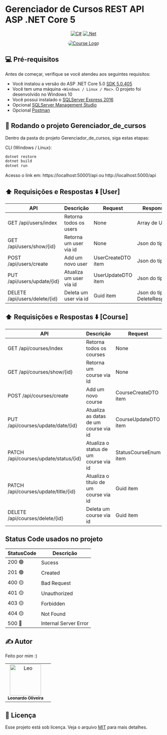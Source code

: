 # Gerenciador de Cursos REST API ASP .NET Core 5

<div align="center">

  <a href="">[![C#](https://img.shields.io/badge/c%23-%23239120.svg?style=for-the-badge&logo=c-sharp&logoColor=white)](https://docs.microsoft.com/en-us/dotnet/csharp/)</a>
  <a href="">[![.Net](https://img.shields.io/badge/.NET-5C2D91?style=for-the-badge&logo=.net&logoColor=white)](https://docs.microsoft.com/en-us/aspnet/core/?view=aspnetcore-5.0)</a>
</div>



<p align="center">
   <a href="#" target="blank"><img style="border-radius:50px;" src="https://media.discordapp.net/attachments/832452168111489045/952386516762656828/open-book_1.png"           alt="Course Logo"/></a>
</p>



## 💻 Pré-requisitos

Antes de começar, verifique se você atendeu aos seguintes requisitos:
* Você instalou a versão do ASP .NET Core 5.0 [SDK 5.0.405](https://dotnet.microsoft.com/en-us/download/dotnet/5.0)
* Você tem uma máquina `<Windows / Linux / Mac>`. O projeto foi desenvolvido no Windows 10
* Você possui instalado o [SQLServer Express 2016](https://docs.microsoft.com/en-us/sql/database-engine/configure-windows/sql-server-express-localdb?view=sql-server-ver15)
* Opcional [SQLServer Management Studio](https://docs.microsoft.com/en-us/sql/ssms/download-sql-server-management-studio-ssms?view=sql-server-ver15)
* Opcional [Postman](https://www.postman.com/downloads/)

## 🚀 Rodando o projeto Gerenciador_de_cursos

Dentro da pasta do projeto Gerenciador_de_cursos, siga estas etapas:

CLI (Windows / Linux):
```bash
dotnet restore
dotnet build
dotnet run
```

Acesso o link em: https://localhost:50001/api
ou http://localhost:5000/api


## ⬆️ Requisições e Respostas ⬇️ [User]

| API  | Descrição | Request | Response Body |
| ------------- | ------------- | ------------- | ------------- |
| GET /api/users/index | Retorna todos os users | None | Array de User |
| GET /api/users/show/{id}  | Retorna um user via id | None  | Json do tipo User  |
| POST /api/users/create  | Add um novo user | UserCreateDTO item  | Json do tipo User |
| PUT /api/users/update/{id}  | Atualiza um user via id | UserUpdateDTO item  | Json do tipo User |
| DELETE /api/users/delete/{id}  | Deleta um user via id | Guid item  | Json do tipo DeleteResponseDTO |


## ⬆️ Requisições e Respostas ⬇️ [Course]

| API  | Descrição | Request | Response Body |
| ------------- | ------------- | ------------- | ------------- |
| GET /api/courses/index | Retorna todos os courses | None | Array de CourseResponseDTO |
| GET /api/courses/show/{id}  | Retorna um course via Id | None  | Json do tipo CourseResponseDTO  |
| POST /api/courses/create  | Add um novo course | CourseCreateDTO item  | Json do tipo CourseResponseDTO |
| PUT /api/courses/update/date/{id}  | Atualiza as datas de um course via id | CourseUpdateDTO item | Json do tipo CourseResponseDTO |
| PATCH /api/courses/update/status/{id}  | Atualiza o status de um course via id| StatusCourseEnum item  | Json do tipo CourseResponseDTO |
| PATCH /api/courses/update/title/{id}  | Atualiza o titulo de um course via id | Guid item  | Json do tipo CourseResponseDTO |
| DELETE /api/courses/delete/{id}  | Deleta um course via id | Guid item  | Json do tipo DeleteResponseDTO |


## Status Code usados no projeto

| StatusCode  | Descrição | 
| ------------- | ------------- | 
| 200 🟢| Sucess | 
| 201 🟢| Created |
| 400 🟡| Bad Request | 
| 401 🟡| Unauthorized | 
| 403 🟡| Forbidden |
| 404 🟡| Not Found | 
| 500 🔴| Internal Server Error | 


## ✍️ Autor

Feito por mim :)

<table>
    <td align="center">
      <a href="#">
        <img src="https://avatars.githubusercontent.com/u/38565099?v=4" width="100px;" alt="Leo"/><br>
        <sub>
          <b>Leonardo Oliveira</b>
        </sub>
      </a>
    <td align="center">
</table>

## 📝 Licença

Esse projeto está sob licença. Veja o arquivo [MIT](https://choosealicense.com/licenses/mit/) para mais detalhes.

